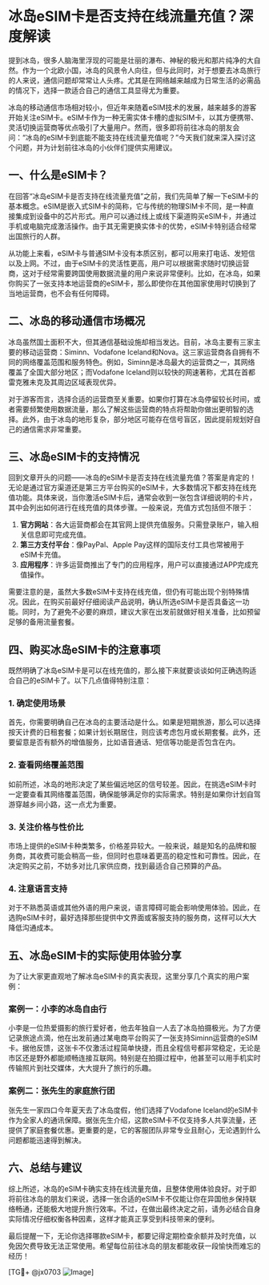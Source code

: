 # 冰岛eSIM卡是否支持在线流量充值？深度解读

提到冰岛，很多人脑海里浮现的可能是壮丽的瀑布、神秘的极光和那片纯净的大自然。作为一个北欧小国，冰岛的风景令人向往，但与此同时，对于想要去冰岛旅行的人来说，通信问题却常常让人头疼。尤其是在网络越来越成为日常生活的必需品的情况下，选择一款适合自己的通信工具显得尤为重要。

冰岛的移动通信市场相对较小，但近年来随着eSIM技术的发展，越来越多的游客开始关注eSIM卡。eSIM卡作为一种无需实体卡槽的虚拟SIM卡，以其方便携带、灵活切换运营商等优点吸引了大量用户。然而，很多即将前往冰岛的朋友会问：“冰岛的eSIM卡到底能不能支持在线流量充值呢？”今天我们就来深入探讨这个问题，并为计划前往冰岛的小伙伴们提供实用建议。

## 一、什么是eSIM卡？

在回答“冰岛eSIM卡是否支持在线流量充值”之前，我们先简单了解一下eSIM卡的基本概念。eSIM是嵌入式SIM卡的简称，它与传统的物理SIM卡不同，是一种直接集成到设备中的芯片形式。用户可以通过线上或线下渠道购买eSIM卡，并通过手机或电脑完成激活操作。由于其无需更换实体卡的优势，eSIM卡特别适合经常出国旅行的人群。

从功能上来看，eSIM卡与普通SIM卡没有本质区别，都可以用来打电话、发短信以及上网。不过，由于eSIM卡的灵活性更高，用户可以根据需求随时切换运营商，这对于经常需要跨国使用数据流量的用户来说非常便利。比如，在冰岛，如果你购买了一张支持本地运营商的eSIM卡，那么即使你在其他国家使用时切换到了当地运营商，也不会有任何障碍。

## 二、冰岛的移动通信市场概况

冰岛虽然国土面积不大，但其通信基础设施却相当发达。目前，冰岛主要有三家主要的移动运营商：Siminn、Vodafone Iceland和Nova。这三家运营商各自拥有不同的网络覆盖范围和服务特色。例如，Siminn是冰岛最大的运营商之一，其网络覆盖了全国大部分地区；而Vodafone Iceland则以较快的网速著称，尤其在首都雷克雅未克及其周边区域表现优异。

对于游客而言，选择合适的运营商至关重要。如果你打算在冰岛停留较长时间，或者需要频繁使用数据流量，那么了解这些运营商的特点将帮助你做出更明智的选择。此外，由于冰岛的地形复杂，部分地区可能存在信号盲区，因此提前规划好自己的通信需求非常重要。

## 三、冰岛eSIM卡的支持情况

回到文章开头的问题——冰岛的eSIM卡是否支持在线流量充值？答案是肯定的！无论是通过官方渠道还是第三方平台购买的eSIM卡，大多数情况下都支持在线充值功能。具体来说，当你激活eSIM卡后，通常会收到一张包含详细说明的卡片，其中会列出如何进行在线充值的具体步骤。一般来说，充值方式包括但不限于：

1. **官方网站**：各大运营商都会在其官网上提供充值服务。只需登录账户，输入相关信息即可完成充值。
2. **第三方支付平台**：像PayPal、Apple Pay这样的国际支付工具也常被用于eSIM卡充值。
3. **应用程序**：许多运营商推出了专门的应用程序，用户可以直接通过APP完成充值操作。

需要注意的是，虽然大多数eSIM卡支持在线充值，但仍有可能出现个别特殊情况。因此，在购买前最好仔细阅读产品说明，确认所选eSIM卡是否具备这一功能。同时，为了避免不必要的麻烦，建议大家在出发前就做好相关准备，比如预留足够的备用流量套餐。

## 四、购买冰岛eSIM卡的注意事项

既然明确了冰岛eSIM卡是可以在线充值的，那么接下来就要谈谈如何正确选购适合自己的eSIM卡了。以下几点值得特别注意：

### 1. 确定使用场景
首先，你需要明确自己在冰岛的主要活动是什么。如果是短期旅游，那么可以选择按天计费的日租套餐；如果计划长期居住，则应该考虑包月或长期套餐。此外，还要留意是否有额外的增值服务，比如语音通话、短信等功能是否包含在内。

### 2. 查看网络覆盖范围
如前所述，冰岛的地形决定了某些偏远地区的信号较差。因此，在挑选eSIM卡时一定要查看其网络覆盖范围，确保能够满足你的实际需求。特别是如果你计划自驾游穿越乡间小路，这一点尤为重要。

### 3. 关注价格与性价比
市场上提供的eSIM卡种类繁多，价格差异较大。一般来说，越是知名的品牌和服务商，其收费可能会稍高一些，但同时也意味着更高的稳定性和可靠性。因此，在决定购买之前，不妨多对比几家供应商，找到最适合自己预算的产品。

### 4. 注意语言支持
对于不熟悉英语或其他外语的用户来说，语言障碍可能会影响使用体验。因此，在选购eSIM卡时，最好选择那些提供中文界面或客服支持的服务商，这样可以大大降低沟通成本。

## 五、冰岛eSIM卡的实际使用体验分享

为了让大家更直观地了解冰岛eSIM卡的真实表现，这里分享几个真实的用户案例：

### 案例一：小李的冰岛自由行
小李是一位热爱摄影的旅行爱好者，他去年独自一人去了冰岛拍摄极光。为了方便记录旅途点滴，他在出发前通过某电商平台购买了一张支持Siminn运营商的eSIM卡。据他反馈，这张卡不仅激活过程简单快捷，而且全程信号都非常稳定，无论是市区还是野外都能顺畅连接互联网。特别是在拍摄过程中，他甚至可以用手机实时传输照片到社交媒体，大大提升了旅行的乐趣。

### 案例二：张先生的家庭旅行团
张先生一家四口今年夏天去了冰岛度假，他们选择了Vodafone Iceland的eSIM卡作为全家人的通讯保障。据张先生介绍，这款eSIM卡不仅支持多人共享流量，还提供了家庭套餐优惠。更重要的是，它的客服团队非常专业且耐心，无论遇到什么问题都能迅速得到解决。

## 六、总结与建议

综上所述，冰岛的eSIM卡确实支持在线流量充值，且整体使用体验良好。对于即将前往冰岛的朋友们来说，选择一张合适的eSIM卡不仅能让你在异国他乡保持联络畅通，还能极大地提升旅行效率。不过，在做出最终决定之前，请务必结合自身实际情况仔细权衡各种因素，这样才能真正享受到科技带来的便利。

最后提醒一下，无论你选择哪款eSIM卡，都要记得定期检查余额并及时充值，以免因欠费导致无法正常使用。希望每位前往冰岛的朋友都能收获一段愉快而难忘的经历！

[TG💪+ @jx0703 ![Image](https://github.com/user-attachments/assets/dbca1d08-cadb-493c-b0ec-ad6f7a83f270)]